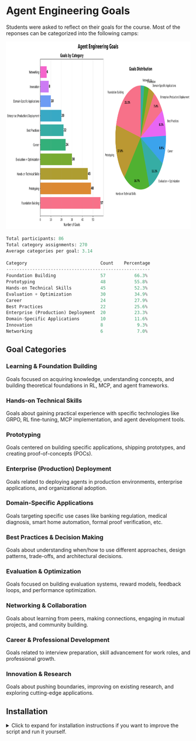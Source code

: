 # Agent Engineering Goals

Students were asked to reflect on their goals for the course. Most of the reponses can be categorized into the following camps:

<img src="outputs/goal_categories_analysis.png" alt="Goal Categories Analysis" height="512">

```py
Total participants: 86
Total category assignments: 270
Average categories per goal: 3.14

Category                            Count    Percentage
-------------------------------------------------------
Foundation Building                 57           66.3%
Prototyping                         48           55.8%
Hands-on Technical Skills           45           52.3%
Evaluation + Optimization           30           34.9%
Career                              24           27.9%
Best Practices                      22           25.6%
Enterprise (Production) Deployment  20           23.3%
Domain-Specific Applications        10           11.6%
Innovation                          8             9.3%
Networking                          6             7.0%
```

## Goal Categories

### Learning & Foundation Building
Goals focused on acquiring knowledge, understanding concepts, and building theoretical foundations in RL, MCP, and agent frameworks.

### Hands-on Technical Skills
Goals about gaining practical experience with specific technologies like GRPO, RL fine-tuning, MCP implementation, and agent development tools.

### Prototyping
Goals centered on building specific applications, shipping prototypes, and creating proof-of-concepts (POCs).

### Enterprise (Production) Deployment
Goals related to deploying agents in production environments, enterprise applications, and organizational adoption.

### Domain-Specific Applications
Goals targeting specific use cases like banking regulation, medical diagnosis, smart home automation, formal proof verification, etc.

### Best Practices & Decision Making
Goals about understanding when/how to use different approaches, design patterns, trade-offs, and architectural decisions.

### Evaluation & Optimization
Goals focused on building evaluation systems, reward models, feedback loops, and performance optimization.

### Networking & Collaboration
Goals about learning from peers, making connections, engaging in mutual projects, and community building.

### Career & Professional Development
Goals related to interview preparation, skill advancement for work roles, and professional growth.

### Innovation & Research
Goals about pushing boundaries, improving on existing research, and exploring cutting-edge applications.



## Installation

<details>
  <summary>Click to expand for installation instructions if you want to improve the script and run it yourself.</summary>

### Prerequisites
- Python 3.10 or later
- pip (Python package installer)

### Setup Instructions

1. **Create a virtual environment** (from the repository root):
   ```bash
   # Windows
   py -3.10 -m venv --prompt goalgraph venv
   
   # macOS/Linux
   python3.10 -m venv --prompt goalgraph venv
   ```

2. **Activate the virtual environment**:
   ```bash
   # Windows
   .\venv\Scripts\activate
   
   # macOS/Linux
   source venv/bin/activate
   ```

3. **Upgrade pip and install base packages**:
   ```bash
   python -m pip install --upgrade pip wheel setuptools
   ```

4. **Install required dependencies**:
   ```bash
   python -m pip install matplotlib seaborn pandas
   ```

### Running the Scripts

Once installed, you can run any of the analysis scripts from the repository root:

```bash
# Run goal categorization analysis
python sidequests/community-goals/goal_categorization.py

# Run goal extraction (if needed)
python sidequests/community-goals/goal_extraction.py
```

### Dependencies Installed

The installation will include:
- **matplotlib (3.10.3+)**: For creating visualizations and charts
- **seaborn (0.13.2+)**: For enhanced statistical plotting
- **pandas (2.3.0+)**: For data manipulation and analysis
- Additional dependencies: numpy, pillow, fonttools, and others as required
</details>